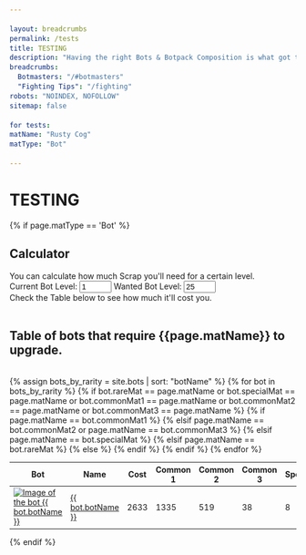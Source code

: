 ```yaml
---

layout: breadcrumbs
permalink: /tests
title: TESTING
description: "Having the right Bots & Botpack Composition is what got the best Botmasters where they are today. Learn everything you need to be one of them in here!" 
breadcrumbs:
  Botmasters: "/#botmasters"
  "Fighting Tips": "/fighting"
robots: "NOINDEX, NOFOLLOW"
sitemap: false

for tests:
matName: "Rusty Cog"
matType: "Bot"

---
```


# TESTING






{% if page.matType == 'Bot' %}

## Calculator

<div id="scrap-calc">
	You can calculate how much Scrap you'll need for a certain level.
	<br>
	Current Bot Level:
	<input class="calc-current" type="number" value="1" min="1" max="24">
	Wanted Bot Level:
	<input class="calc-target" type="number" value="25" min="2" max="25">
	<br>
	Check the Table below to see how much it'll cost you.
</div>



<div id="scrap-table">

<br>
<h2 id="{{page.path}}"table>Table of bots that require {{page.matName}} to upgrade.</h2>
<br>

 <table class="collection-list no-inline">
  <thead>
    <tr>
      <th onclick="sortTable(0)">Bot</th>
      <th onclick="sortTable(1)">Name</th>
      <th onclick="sortTable(2)">Cost</th>
      <th onclick="sortTable(3)">Common 1</th>
      <th onclick="sortTable(4)">Common 2</th>
      <th onclick="sortTable(5)">Common 3</th>
      <th onclick="sortTable(6)">Special</th>
      <th onclick="sortTable(7)">Rare</th>
      <th onclick="sortTable(8)">Essence</th>
    </tr>
  </thead>
  <tbody>
    {% assign bots_by_rarity = site.bots | sort: "botName" %}
    {% for bot in bots_by_rarity %}
    {% if bot.rareMat == page.matName or bot.specialMat == page.matName or bot.commonMat1 == page.matName or bot.commonMat2 == page.matName or bot.commonMat3 == page.matName %}
      <tr class="collection-list-entry rarity_{{bot.botRarity}}">
          <td class="table-pic">
       <a href="{{ site.baseurl }}{{ bot.url }}" title="Everything about the bot {{ bot.botName }}"> 
        <img loading="lazy"   src="/assets/img/bots{{ bot.url }}.png" alt="Image of the bot {{ bot.botName }}"> 
       </a>
          </td>
          <td>
            <a href="{{ site.baseurl }}{{ bot.url }}" title="Everything about the bot {{ bot.botName }}"> {{ bot.botName }} </a>
          </td>
            {% if page.matName == bot.commonMat1 %}
                <td><span class="scrapcostC1" >2633</span></td>
            {% elsif page.matName == bot.commonMat2 or page.matName == bot.commonMat3 %}
                <td><span class="scrapcostC23" >1335</span></td>
            {% elsif page.matName == bot.specialMat %}
                <td><span class="scrapcostS" >519</span></td>
            {% elsif page.matName == bot.rareMat %}
                <td><span class="scrapcostR" >38</span></td>
            {% else %}
                <td>8</td>   
            {% endif %}        
            <td class="rarity_Common">
              <a href="/{{bot.commonMat1 | slugify}}" title="{{bot.commonMat1}}">
                <img loading="lazy"   src="/assets/img/materials/{{bot.commonMat1 | slugify}}.png" alt="{{bot.commonMat1}}" >
              </a>
            </td>
            <td class="rarity_Common">
              <a href="/{{bot.commonMat2 | slugify}}" title="{{bot.commonMat2}}">
                <img loading="lazy"   src="/assets/img/materials/{{bot.commonMat2 | slugify}}.png" alt="{{bot.commonMat2}}" >
              </a>
            </td>
            <td class="rarity_Common">
              <a href="/{{bot.commonMat3 | slugify}}" title="{{bot.commonMat3}}">
                <img loading="lazy"   src="/assets/img/materials/{{bot.commonMat3 | slugify}}.png" alt="{{bot.commonMat3}}" >
              </a>
            </td>
            <td class="rarity_Special">
              <a href="/{{bot.specialMat | slugify}}" title="{{bot.specialMat}}">
                <img loading="lazy"   src="/assets/img/materials/{{bot.specialMat | slugify}}.png" alt="{{bot.specialMat}}" >
              </a>
            </td>
            <td class="rarity_Rare">
              <a href="/{{bot.rareMat | slugify}}" title="{{bot.rareMat}}">
                <img loading="lazy"   src="/assets/img/materials/{{bot.rareMat | slugify}}.png" alt="{{bot.rareMat}}" >
              </a>
            </td>
            <td class="rarity_Epic">
              <a href="/essence" title="Default Essence page">
                <img loading="lazy"   src="/assets/img/materials/essence.png" alt="Default Essence pic" >
              </a>
            </td>
        </tr>
    {% endif %}
    {% endfor %}
  </tbody>
</table>

</div>

<script type="text/javascript">


const $currentLevel = document.querySelector('#scrap-calc input.calc-current');
const $targetLevel = document.querySelector('#scrap-calc input.calc-target');
const $output = document.querySelector('#scrap-calc span.scrapcost');
const $outputC1 = document.querySelector('#scrap-table span.scrapcostC1');
const $outputC23 = document.querySelector('#scrap-table span.scrapcostC23');
const $outputS = document.querySelector('#scrap-table span.scrapcostS');	
const $outputR = document.querySelector('#scrap-table span.scrapcostR');	
const $outputE = document.querySelector('#scrap-table span.scrapcostE');
	
const arraycommon1 = [ 0, 2, 3, 4, 6, 8, 10, 10, 15, 15, 20, 20, 25, 30, 30, 35, 40, 45, 50, 60, 135, 260, 410, 590, 810 ];
const arraycommon2 = [ 0, 1, 2, 2, 3, 4, 4, 5, 6, 8, 10, 10, 15, 15, 15, 20, 20, 25, 25, 30, 65, 130, 210, 300, 410 ];
const arrayspecial = [ 0, 0, 0, 0, 0, 1, 2, 2, 2, 3, 3, 4, 4, 5, 6, 6, 8, 8, 10, 15, 35, 60, 75, 110, 160 ];
const arrayrare = [ 0, 0, 0, 0, 0, 0, 0, 0, 0, 0, 1, 1, 1, 1, 1, 1, 1, 1, 1, 1, 2, 3, 5, 8, 10 ];
const arrayepic = [ 0, 0, 0, 0, 0, 0, 0, 0, 0, 0, 0, 0, 0, 0, 0, 0, 0, 0, 0, 0, 1, 1, 1, 2, 3 ];


function calc(){
    var scrapCounterC1 = 0;
    var scrapCounterC23 = 0;
    var scrapCounterS = 0;
    var scrapCounterR = 0;
    var scrapCounterE = 0;
    for (let i = parseInt($currentLevel.value); i < parseInt($targetLevel.value); i++) {
        scrapCounterC1 += arraycommon1[i];
        scrapCounterC23 += arraycommon2[i];
        scrapCounterS += arrayspecial[i];
        scrapCounterR += arrayrare[i];
        scrapCounterE += arrayepic[i];
    }								 
    var x = document.querySelectorAll('#scrap-table span.scrapcostC1');
    var i;
    for (i = 0; i < x.length; i++) {
    	x[i].innerText = scrapCounterC1;
    }									 
    var x = document.querySelectorAll('#scrap-table span.scrapcostC23');
    var i;
    for (i = 0; i < x.length; i++) {
    	x[i].innerText = scrapCounterC23;
    }											 									 
    var x = document.querySelectorAll('#scrap-table span.scrapcostS');
    var i;
    for (i = 0; i < x.length; i++) {
    	x[i].innerText = scrapCounterS;
    }										 
    var x = document.querySelectorAll('#scrap-table span.scrapcostR');
    var i;
    for (i = 0; i < x.length; i++) {
    	x[i].innerText = scrapCounterR;
    }									 
    var x = document.querySelectorAll('#scrap-table span.scrapcostE');
    var i;
    for (i = 0; i < x.length; i++) {
    	x[i].innerText = scrapCounterE;
    }			     									 
}

$currentLevel.addEventListener('input', calc);
$targetLevel.addEventListener('input', calc);

</script>

<script>

function sortTable(n) {
    var table, rows, switching, i, x, y, shouldSwitch, dir, switchcount = 0;
    table = document.getElementById("scrap-table");
    switching = true;
    dir = "asc";

    while (switching) {
        switching = false;
        rows = table.rows;

        for (i = 1; i < (rows.length - 1); i++) {
            shouldSwitch = false;
            x = rows[i].getElementsByTagName("TD")[n];
            y = rows[i + 1].getElementsByTagName("TD")[n];

            if (dir == "asc") {
                if (x.innerHTML.toLowerCase() > y.innerHTML.toLowerCase()) {
                    shouldSwitch = true;
                    break;
                }
            } else if (dir == "desc") {
                if (x.innerHTML.toLowerCase() < y.innerHTML.toLowerCase()) {
                    shouldSwitch = true;
                    break;
                }
            }
        }
        if (shouldSwitch) {
            rows[i].parentNode.insertBefore(rows[i + 1], rows[i]);
            switching = true;
            switchcount ++;
        } else {
            if (switchcount == 0 && dir == "asc") {
                dir = "desc";
                switching = true;
            }
        }
    }
}


</script>
	
{% endif %}

